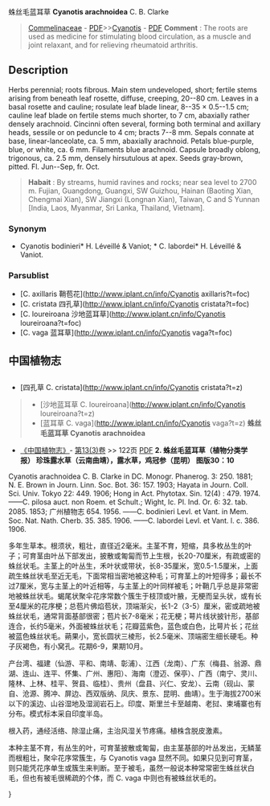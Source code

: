 蛛丝毛蓝耳草 **Cyanotis arachnoidea** C. B. Clarke

> [Commelinaceae](http://www.iplant.cn/info/Commelinaceae?t=foc) - [PDF](http://www.iplant.cn/foc/pdf/Commelinaceae.pdf)>>[Cyanotis](http://www.iplant.cn/info/Cyanotis?t=foc) - [PDF](http://www.iplant.cn/foc/pdf/Cyanotis.pdf)
> **Comment** : 
> The roots are used as medicine for stimulating blood circulation, as a muscle and joint relaxant, and for relieving rheumatoid arthritis.

## Description

Herbs perennial; roots fibrous. Main stem undeveloped, short; fertile stems arising from beneath leaf rosette, diffuse, creeping, 20--80 cm. Leaves in a basal rosette and cauline; rosulate leaf blade linear, 8--35 × 0.5--1.5 cm; cauline leaf blade on fertile stems much shorter, to 7 cm, abaxially rather densely arachnoid. Cincinni often several, forming both terminal and axillary heads, sessile or on peduncle to 4 cm; bracts 7--8 mm. Sepals connate at base, linear-lanceolate, ca. 5 mm, abaxially arachnoid. Petals blue-purple, blue, or white, ca. 6 mm. Filaments blue arachnoid. Capsule broadly oblong, trigonous, ca. 2.5 mm, densely hirsutulous at apex. Seeds gray-brown, pitted. Fl. Jun--Sep, fr. Oct.
> **Habait** : 
> By streams, humid ravines and rocks; near sea level to 2700 m. Fujian, Guangdong, Guangxi, SW Guizhou, Hainan (Baoting Xian, Chengmai Xian), SW Jiangxi (Longnan Xian), Taiwan, C and S Yunnan [India, Laos, Myanmar, Sri Lanka, Thailand, Vietnam].

### Synonym
* Cyanotis bodinieri* H. Léveillé & Vaniot; * C. labordei* H. Léveillé & Vaniot.

### Parsublist

* [C.  axillaris  鞘苞花](http://www.iplant.cn/info/Cyanotis axillaris?t=foc)
* [C.  cristata  四孔草](http://www.iplant.cn/info/Cyanotis cristata?t=foc)
* [C.  loureiroana  沙地蓝耳草](http://www.iplant.cn/info/Cyanotis loureiroana?t=foc)
* [C.  vaga  蓝耳草](http://www.iplant.cn/info/Cyanotis vaga?t=foc)

## 中国植物志
## 
* [四孔草  C.  cristata](http://www.iplant.cn/info/Cyanotis cristata?t=z)
> * [沙地蓝耳草  C.  loureiroana](http://www.iplant.cn/info/Cyanotis loureiroana?t=z)
> * [蓝耳草  C.  vaga](http://www.iplant.cn/info/Cyanotis vaga?t=z)
**蛛丝毛蓝耳草 Cyanotis arachnoidea**

* [《中国植物志》](http://www.iplant.cn/frps)- [第13(3)卷](http://www.iplant.cn/frps/vol/13(3)) >> 122页 [PDF](http://www.iplant.cn/frps/pdf/13(3)/122.pdf)
**2. 蛛丝毛蓝耳草（植物分类学报）  珍珠露水草（云南曲靖），露水草，鸡冠参（昆明）  图版30：10**

Cyanotis arachnoidea C. B. Clarke in DC. Monogr. Phanerog. 3: 250. 1881; N. E. Brown in Journ. Linn. Soc. Bot. 36: 157. 1903; Hayata in Journ. Coll. Sci. Univ. Tokyo 22: 449. 1906; Hong in Act. Phytotax. Sin. 12(4) : 479. 1974.——C. pilosa auct. non Roem. et Schult.; Wight, Ic. Pl. Ind. Or. 6: 32. tab. 2085. 1853; 广州植物志 654. 1956. ——C. bodinieri Levl. et Vant. in Mem. Soc. Nat. Nath. Cherb. 35. 385. 1906. ——C. labordei Levl. et Vant. l. c. 386. 1906.

多年生草本。根须状，粗壮，直径近2毫米。主茎不育，短缩，具多枚丛生的叶子；可育茎由叶丛下部发出，披散或匍匐而节上生根，长20-70厘米，有疏或密的蛛丝状毛。主茎上的叶丛生，禾叶状或带状，长8-35厘米，宽0.5-1.5厘米，上面疏生蛛丝状毛至近无毛，下面常相当密地被这种毛；可育茎上的叶短得多；最长不过7厘米，宽与主茎上的叶近相等，与主茎上的叶同样被毛；叶鞘几乎总是非常密地被蛛丝状毛。蝎尾状聚伞花序常数个簇生于枝顶或叶腋，无梗而呈头状，或有长至4厘米的花序梗；总苞片佛焰苞状，顶端渐尖，长1-2（3-5）厘米，密或疏地被蛛丝状毛，通常背面基部很密；苞片长7-8毫米；花无梗；萼片线状披针形，基部连合，长约5毫米，外面被蛛丝状毛；花瓣蓝紫色，蓝色或白色，比萼片长；花丝被蓝色蛛丝状毛。蒴果小，宽长圆状三棱形，长2.5毫米、顶端密生细长硬毛。种子灰褐色，有小窝孔。花期6-9，果期10月。

产台湾、福建（仙游、平和、南靖、彰浦）、江西（龙南）、广东（梅县、翁源、鼎湖、连山、连平、怀集、广州、惠阳）、海南（澄迈、保亭）、广西（南宁、灵川、隆林、上林、桂平、贺县、临桂）、贵州（盘县、兴仁、安龙）、云南（砚山、蒙自、沧源、腾冲、屏边、西双版纳、凤庆、景东、昆明、曲靖）。生于海拔2700米以下的溪边、山谷湿地及湿润岩石上。印度、斯里兰卡至越南、老挝、柬埔寨也有分布。模式标本采自印度半岛。

根入药，通经活络、除湿止痛，主治风湿关节疼痛。植株含脱皮激素。

本种主茎不育，有丛生的叶，可育茎披散或匍匐，由主茎基部的叶丛发出，无鳞茎而根粗壮，聚伞花序常簇生，与 Cyanotis vaga 显然不同。如果只见到可育茎，则只能凭花序单生或簇生来判断。至于被毛，虽然一般说本种常常密生蛛丝状白毛，但也有被毛很稀疏的个体，而 C. vaga 中则也有被蛛丝状毛的。

}